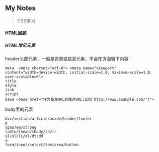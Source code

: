 My Notes
--------
> CSS学习

#### HTML回顾

##### HTML常见元素

header头部元素，一般是资源或信息元素，不会在页面留下内容

```
meta  <meta charset="utf-8"> <meta name="viewport" content="width=device-width, initial-scale=1.0, maximum-scale=1.0, user-scalable=0">
title
style
link
script
base <base href="作为基准URL的绝对URL(比如'http://www.example.com/')">
```

body里的元素
```
div/section/article/aside/header/footer
p
span/em/strong
table/thead/tbody/td/tr
ul/ol/li/dl/dt/dd
a
form/input/select/textarea/button
```
